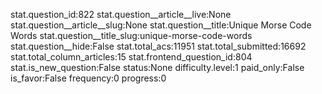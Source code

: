 stat.question_id:822
stat.question__article__live:None
stat.question__article__slug:None
stat.question__title:Unique Morse Code Words
stat.question__title_slug:unique-morse-code-words
stat.question__hide:False
stat.total_acs:11951
stat.total_submitted:16692
stat.total_column_articles:15
stat.frontend_question_id:804
stat.is_new_question:False
status:None
difficulty.level:1
paid_only:False
is_favor:False
frequency:0
progress:0
